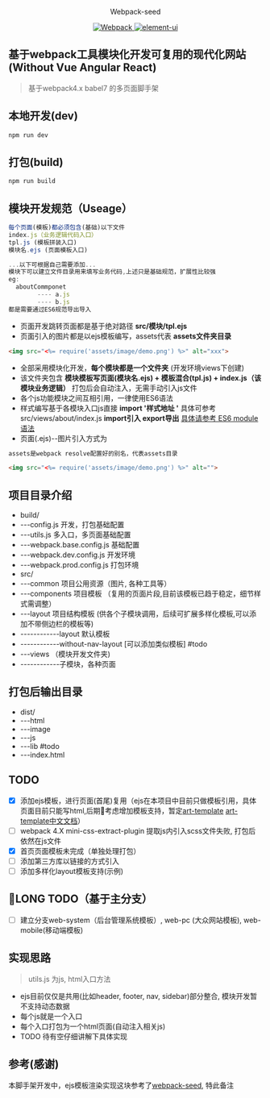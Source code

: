 <p align="center">
  Webpack-seed
</p>

<p align="center">
	<a href="https://webpack.js.org/">
		<img src="https://img.shields.io/badge/webpack-4.20.2-brightgreen.svg" alt="Webpack">
	</a>
	<a href="https://babeljs.io/">
		<img src="https://img.shields.io/badge/babel-7.1.2-brightgreen.svg" alt="element-ui">
	</a>
</p>

## 基于webpack工具模块化开发可复用的现代化网站(Without Vue Angular React)

> 基于webpack4.x babel7 的多页面脚手架

## 本地开发(dev)
```js
npm run dev
```

## 打包(build)
```js
npm run build
```
## 模块开发规范（Useage）
```js
每个页面(模板)都必须包含(基础)以下文件
index.js（业务逻辑代码入口）
tpl.js (模板拼装入口)
模块名.ejs (页面模板入口)

...以下可根据自己需要添加...
模块下可以建立文件目录用来填写业务代码,上述只是基础规范，扩展性比较强
eg:
  aboutCommponet
        ---- a.js
        ---- b.js
都是需要通过ES6规范导出导入
```
* 页面开发跳转页面都是基于绝对路径 **src/模块/tpl.ejs**
* 页面引入的图片都是以ejs模板编写，assets代表 **assets文件夹目录**
```html
<img src="<%= require('assets/image/demo.png') %>" alt="xxx">
```
* 全部采用模块化开发，**每个模块都是一个文件夹** (开发环境views下创建)
* 该文件夹包含 **模块模板写页面(模块名.ejs) + 模板混合(tpl.js) + index.js（该模块业务逻辑）** 打包后会自动注入，无需手动引入js文件
* 各个js功能模块之间互相引用，一律使用ES6语法
* 样式编写基于各模块入口js直接 **import '样式地址 '** 具体可参考src/views/about/index.js **import引入 export导出** [具体请参考 ES6 module语法](http://es6.ruanyifeng.com/#docs/module)
* 页面(.ejs)--图片引入方式为
```html
assets是webpack resolve配置好的别名，代表assets目录

<img src="<%= require('assets/image/demo.png') %>" alt="">

```
## 项目目录介绍
* build/
* ---config.js 开发，打包基础配置
* ---utils.js 多入口，多页面基础配置
* ---webpack.base.config.js 基础配置
* ---webpack.dev.config.js 开发环境
* ---webpack.prod.config.js 打包环境
* src/
* ---common 项目公用资源（图片, 各种工具等）
* ---components 项目模板 （复用的页面片段,目前该模板已趋于稳定，细节样式需调整）
* ---layout 项目结构模板 (供各个子模块调用，后续可扩展多样化模板,可以添加不带侧边栏的模板等)
* ------------layout 默认模板
* ------------without-nav-layout [可以添加类似模板] #todo
* ---views （模块开发文件夹)
* ------------子模块，各种页面

## 打包后输出目录

* dist/
* ---html
* ---image
* ---js
* ---lib #todo
* ---index.html

## TODO
- [x] 添加ejs模板，进行页面(首尾)复用（ejs在本项目中目前只做模板引用，具体页面目前只能写html,后期考虑增加模板支持，暂定[art-template](https://github.com/aui/art-template)  [art-template中文文档](https://aui.github.io/art-template/zh-cn/docs/)）
- [ ] webpack 4.X mini-css-extract-plugin 提取js内引入scss文件失败, 打包后依然在js文件
- [x] 首页页面模板未完成（单独处理打包）
- [ ] 添加第三方库以链接的方式引入
- [ ] 添加多样化layout模板支持(示例)

## LONG TODO（基于主分支）
- [ ] 建立分支web-system（后台管理系统模板）, web-pc (大众网站模板), web-mobile(移动端模板)

## 实现思路

> utils.js 为js, html入口方法
* ejs目前仅仅是共用(比如header, footer, nav, sidebar)部分整合, 模块开发暂不支持动态数据
* 每个js就是一个入口
* 每个入口打包为一个html页面(自动注入相关js)
* TODO 待有空仔细讲解下具体实现
## 参考(感谢)

本脚手架开发中，ejs模板渲染实现这块参考了[webpack-seed](https://github.com/Array-Huang/webpack-seed), 特此备注